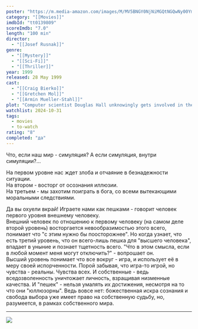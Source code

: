 ```yaml
---
poster: "https://m.media-amazon.com/images/M/MV5BNGY0NjNiMGQtNGQwNy00YmMwLThhZmQtNzQ1OWUwOTE3NzhjXkEyXkFqcGc@._V1_SX300.jpg"
category: "[[Movies]]"
imdbId: "tt0139809"
scoreImdb: "7.0"
length: "100 min"
director: 
  - "[[Josef Rusnak]]"
genre: 
  - "[[Mystery]]"
  - "[[Sci-Fi]]"
  - "[[Thriller]]"
year: 1999
released: 28 May 1999
cast: 
  - "[[Craig Bierko]]"
  - "[[Gretchen Mol]]"
  - "[[Armin Mueller-Stahl]]"
plot: "Computer scientist Douglas Hall unknowingly gets involved in the murder of his colleague, Hannon Fuller, a computer genius, who is killed just before the testing of his newly launched virtual reality simulation programme."
watchlist: 2024-10-31
tags: 
  - movies
  - to-watch
rating: "8"
completed: "да"
---
```

Что, если наш мир - симуляция? А если симуляция, внутри симуляции?...

На первом уровне нас ждет злоба и отчаяние в безнадежности ситуации.  
На втором - восторг от осознания иллюзии.  
На третьем - мы захотим поиграть в бога, со всеми вытекающими моральными следствиями.

Да вы охуели вкрай! Играете нами как пешками - говорит человек первого уровня внешнему человеку.  
Внешний человек по отношению к первому человеку (на самом деле второй уровень) восторгается невообразимостью этого всего, понимает что "с этим нужно бы поосторожнее". Но когда узнает, что есть третий уровень, что он всего-лишь пешка для "высшего человека", впадает в уныние и познает тщетность всего. "Что в этом смысла, если в любой момент меня могут отключить?" - вопрошает он.  
Высший уровень понимает что все вокруг - игра, и использует её в меру своей испорченности. Порой забывая, что игра-то игрой, но чувства - реальны. Чувства всех. И собственные - ведь вседозволенность уничтожает личность, взращивая низменные качества. И "пешек" - нельзя умалять их достижения, несмотря на то что они "юллюзорны". Ведь вовсе нет: божественная искра сознания и свобода выбора уже имеет право на собственную судьбу, но, разумеется, в рамках собственного мира.

---
![](https://m.media-amazon.com/images/M/MV5BNGY0NjNiMGQtNGQwNy00YmMwLThhZmQtNzQ1OWUwOTE3NzhjXkEyXkFqcGc@._V1_SX300.jpg)